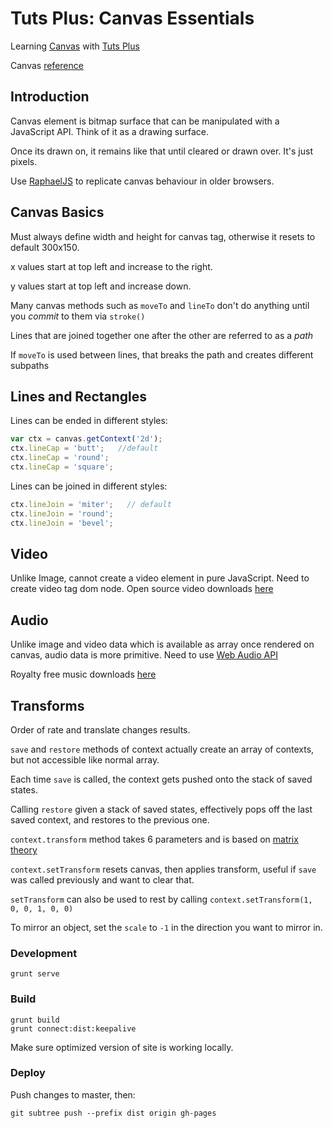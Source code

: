 # Tuts Plus: Canvas Essentials

Learning [Canvas](https://courses.tutsplus.com/courses/canvas-essentials) with [Tuts Plus](https://tutsplus.com/)

Canvas [reference](http://www.w3schools.com/tags/ref_canvas.asp)

## Introduction


Canvas element is bitmap surface that can be manipulated with a JavaScript API. Think of it as a drawing surface.

Once its drawn on, it remains like that until cleared or drawn over. It's just pixels.

Use [RaphaelJS](http://raphaeljs.com/) to replicate canvas behaviour in older browsers.

## Canvas Basics

Must always define width and height for canvas tag, otherwise it resets to default 300x150.

x values start at top left and increase to the right.

y values start at top left and increase down.

Many canvas methods such as `moveTo` and `lineTo` don't do anything until you _commit_ to them via `stroke()`

Lines that are joined together one after the other are referred to as a _path_

If `moveTo` is used between lines, that breaks the path and creates different subpaths

## Lines and Rectangles

Lines can be ended in different styles:

  ```javascript
  var ctx = canvas.getContext('2d');
  ctx.lineCap = 'butt';   //default
  ctx.lineCap = 'round';
  ctx.lineCap = 'square';
  ```

Lines can be joined in different styles:

  ```javascript
  ctx.lineJoin = 'miter';   // default
  ctx.lineJoin = 'round';
  ctx.lineJoin = 'bevel';
  ```

## Video

Unlike Image, cannot create a video element in pure JavaScript. Need to create video tag dom node.
Open source video downloads [here](http://www.bigbuckbunny.org/index.php/download/)

## Audio

Unlike image and video data which is available as array once rendered on canvas, audio data is more primitive.
Need to use [Web Audio API](http://webaudio.github.io/web-audio-api/)

Royalty free music downloads [here](http://incompetech.com/music/royalty-free/?keywords=rising+ethereal&Search=Search)

## Transforms

Order of rate and translate changes results.

`save` and `restore` methods of context actually create an array of contexts, but not accessible like normal array.

Each time `save` is called, the context gets pushed onto the stack of saved states.

Calling `restore` given a stack of saved states, effectively pops off the last saved context, and restores to the previous one.

`context.transform` method takes 6 parameters and is based on [matrix theory](http://en.wikipedia.org/wiki/Matrix_(mathematics))

`context.setTransform` resets canvas, then applies transform, useful if `save` was called previously and want to clear that.

`setTransform` can also be used to rest by calling `context.setTransform(1, 0, 0, 1, 0, 0)`

To mirror an object, set the `scale` to `-1` in the direction you want to mirror in.

### Development

  ```
  grunt serve
  ```

### Build

  ```
  grunt build
  grunt connect:dist:keepalive
  ```

Make sure optimized version of site is working locally.

### Deploy

Push changes to master, then:

  ```
  git subtree push --prefix dist origin gh-pages
  ```